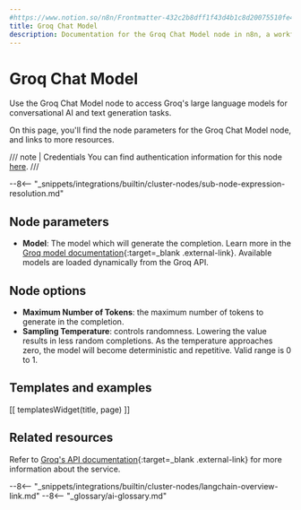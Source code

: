```yaml
---
#https://www.notion.so/n8n/Frontmatter-432c2b8dff1f43d4b1c8d20075510fe4
title: Groq Chat Model 
description: Documentation for the Groq Chat Model node in n8n, a workflow automation platform. Includes details of operations and configuration, and links to examples and credentials information.
---
```


# Groq Chat Model

Use the Groq Chat Model node to access Groq's large language models for conversational AI and text generation tasks.

On this page, you'll find the node parameters for the Groq Chat Model node, and links to more resources.

/// note | Credentials 
You can find authentication information for this node [here](/integrations/builtin/credentials/groq/).
///

--8<-- "_snippets/integrations/builtin/cluster-nodes/sub-node-expression-resolution.md"

## Node parameters

* **Model**: The model which will generate the completion. Learn more in the [Groq model documentation](https://console.groq.com/docs/models){:target=_blank .external-link}. Available models are loaded dynamically from the Groq API.

## Node options

* **Maximum Number of Tokens**: the maximum number of tokens to generate in the completion.
* **Sampling Temperature**: controls randomness. Lowering the value results in less random completions. As the temperature approaches zero, the model will become deterministic and repetitive. Valid range is 0 to 1.

## Templates and examples

<!-- see https://www.notion.so/n8n/Pull-in-templates-for-the-integrations-pages-37c716837b804d30a33b47475f6e3780 -->
[[ templatesWidget(title, page) ]]

## Related resources

Refer to [Groq's API documentation](https://console.groq.com/docs/quickstart){:target=_blank .external-link} for more information about the service.

--8<-- "_snippets/integrations/builtin/cluster-nodes/langchain-overview-link.md"
--8<-- "_glossary/ai-glossary.md"
